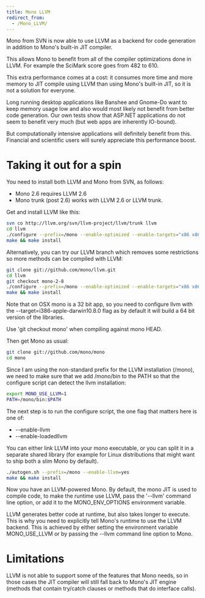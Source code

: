 ```yaml
---
title: Mono LLVM
redirect_from:
  - /Mono_LLVM/
---
```


Mono from SVN is now able to use LLVM as a backend for code generation in addition to Mono's built-in JIT compiler.

This allows Mono to benefit from all of the compiler optimizations done in LLVM. For example the SciMark score goes from 482 to 610.

This extra performance comes at a cost: it consumes more time and more memory to JIT compile using LLVM than using Mono's built-in JIT, so it is not a solution for everyone.

Long running desktop applications like Banshee and Gnome-Do want to keep memory usage low and also would most likely not benefit from better code generation. Our own tests show that ASP.NET applications do not seem to benefit very much (but web apps are inherently IO-bound).

But computationally intensive applications will definitely benefit from this. Financial and scientific users will surely appreciate this performance boost.

Taking it out for a spin
========================

You need to install both LLVM and Mono from SVN, as follows:

-   Mono 2.6 requires LLVM 2.6
-   Mono trunk (post 2.6) works with LLVM 2.6 or LLVM trunk.

Get and install LLVM like this:

``` bash
svn co http://llvm.org/svn/llvm-project/llvm/trunk llvm
cd llvm
./configure --prefix=/mono --enable-optimized --enable-targets="x86 x86_64"
make && make install
```

Alternatively, you can try our LLVM branch which removes some restrictions so more methods can be compiled with LLVM:

``` bash
git clone git://github.com/mono/llvm.git
cd llvm
git checkout mono-2-8
./configure --prefix=/mono --enable-optimized --enable-targets="x86 x86_64"
make && make install
```

Note that on OSX mono is a 32 bit app, so you need to configure llvm with the --target=i386-apple-darwin10.8.0 flag as by default it will build a 64 bit version of the libraries.

Use 'git checkout mono' when compiling against mono HEAD.

Then get Mono as usual:

``` bash
git clone git://github.com/mono/mono
cd mono
```

Since I am using the non-standard prefix for the LLVM installation (/mono), we need to make sure that we add /mono/bin to the PATH so that the configure script can detect the llvm installation:

``` bash
export MONO_USE_LLVM=1
PATH=/mono/bin:$PATH
```

The next step is to run the configure script, the one flag that matters here is one of:

-   --enable-llvm
-   --enable-loadedllvm

You can either link LLVM into your mono executable, or you can split it in a separate shared library (for example for Linux distributions that might want to ship both a slim Mono by default).

``` bash
./autogen.sh --prefix=/mono --enable-llvm=yes
make && make install
```

Now you have an LLVM-powered Mono. By default, the mono JIT is used to compile code, to make the runtime use LLVM, pass the '--llvm' command line option, or add it to the MONO_ENV_OPTIONS environment variable.

LLVM generates better code at runtime, but also takes longer to execute. This is why you need to explicitly tell Mono's runtime to use the LLVM backend. This is achieved by either setting the environment variable MONO_USE_LLVM or by passing the --llvm command line option to Mono.

Limitations
===========

LLVM is not able to support some of the features that Mono needs, so in those cases the JIT compiler will still fall back to Mono's JIT engine (methods that contain try/catch clauses or methods that do interface calls).


